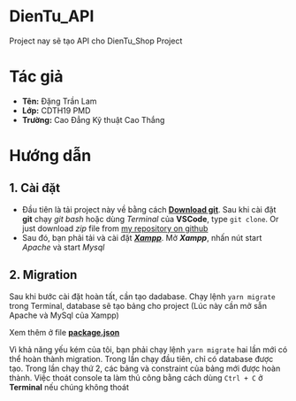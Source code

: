 # DienTu_API

Project nay sẽ tạo API cho DienTu_Shop Project

# Tác giả

- **Tên:** Đặng Trần Lam
- **Lớp:** CDTH19 PMD
- **Trường:** Cao Đẳng Kỹ thuật Cao Thắng

# Hướng dẫn

## 1. Cài đặt

- Đầu tiên là tải project này về bằng cách [**Download git**](https://git-scm.com/downloads). Sau khi cài đặt **git** chạy _git bash_ hoặc dùng _Terminal_ của **VSCode**, type `git clone`. Or just  download _zip_ file from [my repository on github](https://github.com/tlamxyn/DienTu_API)
- Sau đó, bạn phải tải và cài đặt [**_Xampp_**](https://www.apachefriends.org/download.html). Mở **_Xampp_**, nhấn nút start _Apache_ và start _Mysql_

## 2. Migration

Sau khi bước cài đặt hoàn tất, cần tạo dadabase. Chạy lệnh `yarn migrate` trong Terminal, database sẽ tạo bảng cho project (Lúc này cần mở sẫn Apache và MySql của Xampp)

Xem thêm ở file [**package.json**](https://github.com/tlamxyn/DienTu_API/blob/main/package.json)

Vì khả năng yếu kém của tôi, bạn phải chạy lệnh `yarn migrate` hai lần mới có thể hoàn thành migration. Trong lần chạy đầu tiên, chỉ có database được tạo. Trong lần chạy thứ 2, các bảng và constraint của bảng mới được hoàn thành. Việc thoát console ta làm thủ công bằng cách dùng `Ctrl + C` ở **Terminal** nếu chúng không thoát

